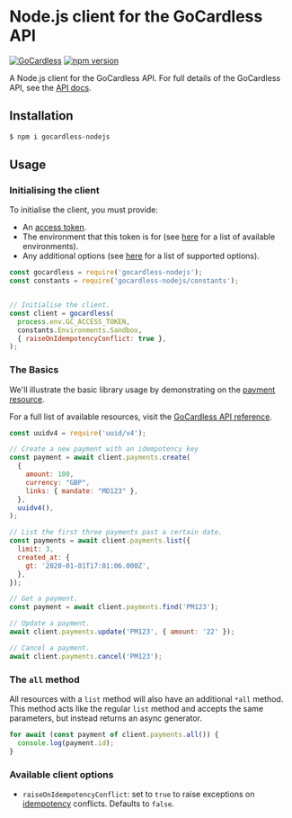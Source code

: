 # Node.js client for the GoCardless API

[![GoCardless](https://circleci.com/gh/gocardless/gocardless-nodejs.svg?style=svg)](https://github.com/gocardless/gocardless-nodejs/commits/master) [![npm version](https://badge.fury.io/js/gocardless-nodejs.svg)](https://badge.fury.io/js/gocardless-nodejs)

A Node.js client for the GoCardless API. For full details of the GoCardless API, see the [API docs](https://developer.gocardless.com/).

## Installation

```bash
$ npm i gocardless-nodejs
```

## Usage

### Initialising the client

To initialise the client, you must provide:

- An [access token](https://developer.gocardless.com/getting-started/api/making-your-first-request/#creating-an-access-token).
- The environment that this token is for (see [here](https://github.com/gocardless/gocardless-nodejs/blob/master/src/constants.ts) for a list of available environments).
- Any additional options (see [here](#available-client-options) for a list of supported options).

<!-- prettier-ignore -->
```js
const gocardless = require('gocardless-nodejs');
const constants = require('gocardless-nodejs/constants');


// Initialise the client.
const client = gocardless(
  process.env.GC_ACCESS_TOKEN,
  constants.Environments.Sandbox,
  { raiseOnIdempotencyConflict: true },
);
```

### The Basics

We'll illustrate the basic library usage by demonstrating on the [payment resource](https://developer.gocardless.com/api-reference/#core-endpoints-payments).

For a full list of available resources, visit the [GoCardless API reference](https://developer.gocardless.com/api-reference/#core-endpoints).

<!-- prettier-ignore -->
```js
const uuidv4 = require('uuid/v4');

// Create a new payment with an idempotency key
const payment = await client.payments.create(
  {
    amount: 100,
    currency: "GBP",
    links: { mandate: "MD123" },
  },
  uuidv4(),
);

// List the first three payments past a certain date.
const payments = await client.payments.list({
  limit: 3,
  created_at: {
    gt: '2020-01-01T17:01:06.000Z',
  },
});

// Get a payment.
const payment = await client.payments.find('PM123');

// Update a payment.
await client.payments.update('PM123', { amount: '22' });

// Cancel a payment.
await client.payments.cancel('PM123');
```

### The `all` method

All resources with a `list` method will also have an additional `*all` method. This method acts like the regular `list` method and accepts the same parameters, but instead returns an async generator.

<!-- prettier-ignore -->
```js
for await (const payment of client.payments.all()) {
  console.log(payment.id);
}
```

### Available client options

- `raiseOnIdempotencyConflict`: set to `true` to raise exceptions on [idempotency](https://developer.gocardless.com/api-reference/#making-requests-idempotency-keys) conflicts. Defaults to `false`.
